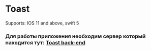 # Toast
Supports: IOS 11 and above, swift 5

### Для работы приложения необходим сервер который находится тут: [Toast back-end](https://github.com/oleg-romanov/ToastBackEnd/tree/main)
